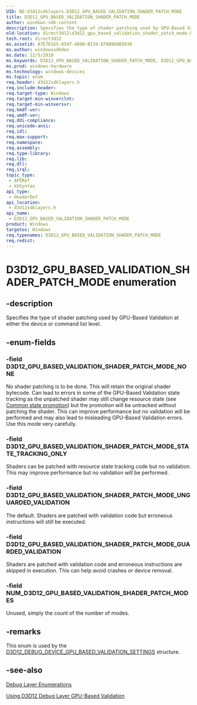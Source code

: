 ```yaml
---
UID: NE:d3d12sdklayers.D3D12_GPU_BASED_VALIDATION_SHADER_PATCH_MODE
title: D3D12_GPU_BASED_VALIDATION_SHADER_PATCH_MODE
author: windows-sdk-content
description: Specifies the type of shader patching used by GPU-Based Validation at either the device or command list level.
old-location: direct3d12\d3d12_gpu_based_validation_shader_patch_mode.htm
tech.root: direct3d12
ms.assetid: A7E7D1E5-8547-4898-B139-EF909D8B5630
ms.author: windowssdkdev
ms.date: 12/5/2018
ms.keywords: D3D12_GPU_BASED_VALIDATION_SHADER_PATCH_MODE, D3D12_GPU_BASED_VALIDATION_SHADER_PATCH_MODE enumeration, D3D12_GPU_BASED_VALIDATION_SHADER_PATCH_MODE_GUARDED_VALIDATION, D3D12_GPU_BASED_VALIDATION_SHADER_PATCH_MODE_NONE, D3D12_GPU_BASED_VALIDATION_SHADER_PATCH_MODE_STATE_TRACKING_ONLY, D3D12_GPU_BASED_VALIDATION_SHADER_PATCH_MODE_UNGUARDED_VALIDATION, NUM_D3D12_GPU_BASED_VALIDATION_SHADER_PATCH_MODES, d3d12sdklayers/D3D12_GPU_BASED_VALIDATION_SHADER_PATCH_MODE, d3d12sdklayers/D3D12_GPU_BASED_VALIDATION_SHADER_PATCH_MODE_GUARDED_VALIDATION, d3d12sdklayers/D3D12_GPU_BASED_VALIDATION_SHADER_PATCH_MODE_NONE, d3d12sdklayers/D3D12_GPU_BASED_VALIDATION_SHADER_PATCH_MODE_STATE_TRACKING_ONLY, d3d12sdklayers/D3D12_GPU_BASED_VALIDATION_SHADER_PATCH_MODE_UNGUARDED_VALIDATION, d3d12sdklayers/NUM_D3D12_GPU_BASED_VALIDATION_SHADER_PATCH_MODES, direct3d12.d3d12_gpu_based_validation_shader_patch_mode
ms.prod: windows-hardware
ms.technology: windows-devices
ms.topic: enum
req.header: d3d12sdklayers.h
req.include-header: 
req.target-type: Windows
req.target-min-winverclnt: 
req.target-min-winversvr: 
req.kmdf-ver: 
req.umdf-ver: 
req.ddi-compliance: 
req.unicode-ansi: 
req.idl: 
req.max-support: 
req.namespace: 
req.assembly: 
req.type-library: 
req.lib: 
req.dll: 
req.irql: 
topic_type:
 - APIRef
 - kbSyntax
api_type:
 - HeaderDef
api_location:
 - d3d12sdklayers.h
api_name:
 - D3D12_GPU_BASED_VALIDATION_SHADER_PATCH_MODE
product: Windows
targetos: Windows
req.typenames: D3D12_GPU_BASED_VALIDATION_SHADER_PATCH_MODE
req.redist: 
---
```


# D3D12_GPU_BASED_VALIDATION_SHADER_PATCH_MODE enumeration


## -description


Specifies the type of shader patching used by GPU-Based Validation at either the device or command list level.


## -enum-fields




### -field D3D12_GPU_BASED_VALIDATION_SHADER_PATCH_MODE_NONE

No shader patching is to be done.  This will retain the original shader bytecode.  Can lead to errors in some of the GPU-Based Validation state tracking as the unpatched shader may still change resource state (see <a href="https://msdn.microsoft.com/en-us/library/Dn899226(v=VS.85).aspx">Common state promotion</a>) but the promotion will be untracked without patching the shader.  This can improve performance but no validation will be performed and may also lead to misleading GPU-Based Validation errors. Use this mode very carefully. 


### -field D3D12_GPU_BASED_VALIDATION_SHADER_PATCH_MODE_STATE_TRACKING_ONLY

Shaders can be patched with resource state tracking code but no validation.  This may improve performance but no validation will be performed.


### -field D3D12_GPU_BASED_VALIDATION_SHADER_PATCH_MODE_UNGUARDED_VALIDATION

The default. Shaders are patched with validation code but erroneous instructions will still be executed.  


### -field D3D12_GPU_BASED_VALIDATION_SHADER_PATCH_MODE_GUARDED_VALIDATION

Shaders are patched with validation code and erroneous instructions are skipped in execution.  This can help avoid crashes or device removal.


### -field NUM_D3D12_GPU_BASED_VALIDATION_SHADER_PATCH_MODES

Unused, simply the count of the number of modes.


## -remarks



This enum is used by the <a href="https://msdn.microsoft.com/2C4E7A8D-CC42-4C2E-848E-7DA3ECA24391">D3D12_DEBUG_DEVICE_GPU_BASED_VALIDATION_SETTINGS</a> structure.




## -see-also




<a href="https://msdn.microsoft.com/6E76C857-128E-4F0E-9711-72C4CF6C835C">Debug Layer Enumerations</a>



<a href="https://msdn.microsoft.com/01D1F94F-4DD4-4781-86EF-6C639E8B1069">Using D3D12 Debug Layer GPU-Based Validation</a>
 

 

